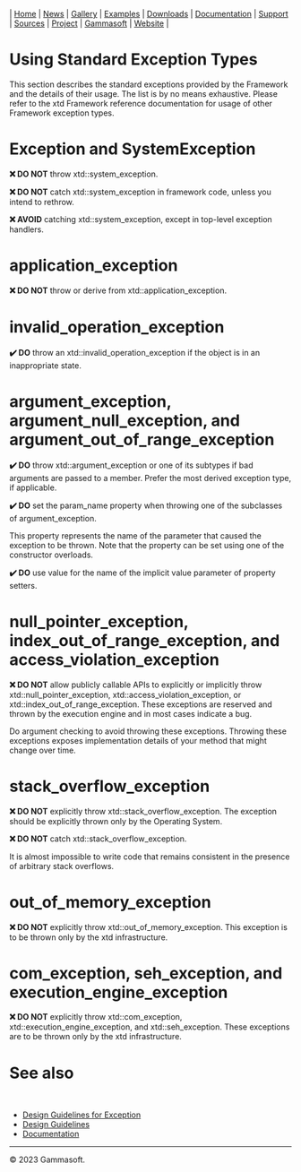 | [Home](home.md) | [News](news.md) | [Gallery](gallery.md) | [Examples](examples.md) | [Downloads](downloads.md) | [Documentation](documentation.md) | [Support](support.md) | [Sources](https://github.com/gammasoft71/xtd) | [Project](https://sourceforge.net/projects/xtdpro/) | [Gammasoft](gammasoft.md) | [Website](https://gammasoft71.github.io/xtd) |

# Using Standard Exception Types

This section describes the standard exceptions provided by the Framework and the details of their usage. The list is by no means exhaustive. Please refer to the xtd Framework reference documentation for usage of other Framework exception types.

# Exception and SystemException

**❌ DO NOT** throw xtd::system_exception.

**❌ DO NOT** catch xtd::system_exception in framework code, unless you intend to rethrow.

**❌ AVOID** catching xtd::system_exception, except in top-level exception handlers.

# application_exception

**❌ DO NOT** throw or derive from xtd::application_exception.

# invalid_operation_exception

**✔️ DO** throw an xtd::invalid_operation_exception if the object is in an inappropriate state.

# argument_exception, argument_null_exception, and argument_out_of_range_exception

**✔️ DO** throw xtd::argument_exception or one of its subtypes if bad arguments are passed to a member. Prefer the most derived exception type, if applicable.

**✔️ DO** set the param_name property when throwing one of the subclasses of argument_exception.

This property represents the name of the parameter that caused the exception to be thrown. Note that the property can be set using one of the constructor overloads.

**✔️ DO** use value for the name of the implicit value parameter of property setters.

# null_pointer_exception, index_out_of_range_exception, and access_violation_exception

**❌ DO NOT** allow publicly callable APIs to explicitly or implicitly throw xtd::null_pointer_exception, xtd::access_violation_exception, or xtd::index_out_of_range_exception. These exceptions are reserved and thrown by the execution engine and in most cases indicate a bug.

Do argument checking to avoid throwing these exceptions. Throwing these exceptions exposes implementation details of your method that might change over time.

# stack_overflow_exception

**❌ DO NOT** explicitly throw xtd::stack_overflow_exception. The exception should be explicitly thrown only by the Operating System.

**❌ DO NOT** catch xtd::stack_overflow_exception.

It is almost impossible to write code that remains consistent in the presence of arbitrary stack overflows.

# out_of_memory_exception

**❌ DO NOT** explicitly throw xtd::out_of_memory_exception. This exception is to be thrown only by the xtd infrastructure.

# com_exception, seh_exception, and execution_engine_exception

**❌ DO NOT** explicitly throw xtd::com_exception, xtd::execution_engine_exception, and xtd::seh_exception. These exceptions are to be thrown only by the xtd infrastructure.

# See also
​
* [Design Guidelines for Exception](design_guidelines_for_exception.md)
* [Design Guidelines](design_guidelines.md)
* [Documentation](documentation.md)

______________________________________________________________________________________________

© 2023 Gammasoft.
